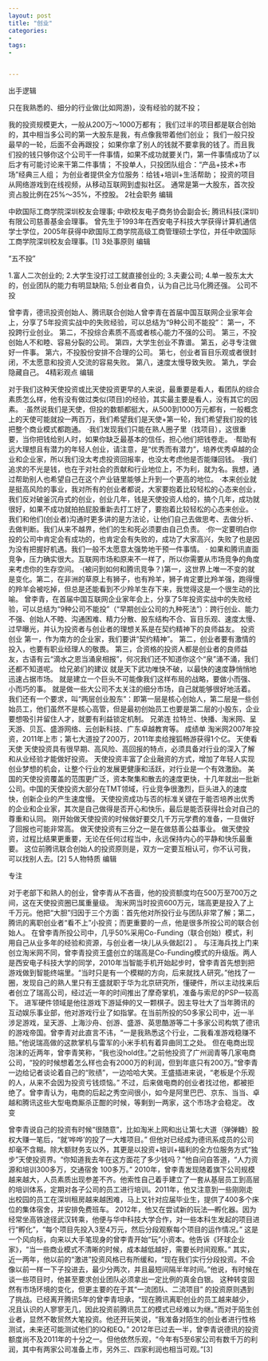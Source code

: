 ```yaml
---
layout: post
title: "创业"
categories:
- 
tags:
- 


---
```


出手逻辑

只在我熟悉的、细分的行业做(比如网游)，没有经验的就不投；

我的投资规模更大，一般从200万～1000万都有；
我们过半的项目都是联合创始的，其中相当多公司的第一大股东是我，有点像我带着他们创业；
我们一般只投最早的一轮，后面不会再跟投；
如果你拿了别人的钱就不要拿我的钱了。而且我们投的钱只够你这个公司干一件事情，如果不成功就要关门，第一件事情成功了以后才有可能讨论来干第二件事情；
不投单人，只投团队组合：“产品+技术+市场”经典三人组；
为创业者提供全方位服务：给钱+培训+生活帮助；
投资的项目从网络游戏到在线视频，从移动互联网到虚拟社区。
通常是第一大股东，首次投资占股比例在25%～35%，不控股。
2社会职务
编辑

中欧国际工商学院深圳校友会理事;
中欧校友电子商务协会副会长;
腾讯科技(深圳)有限公司慈善基金会理事。
曾先生于1993年在西安电子科技大学获得计算机通信学士学位，2005年获得中欧国际工商学院高级工商管理硕士学位，并任中欧国际工商学院深圳校友会理事。[1] 
3处事原则
编辑

“五不投”

1.富人二次创业的;
2.大学生没打过工就直接创业的;
3.夫妻公司;
4.单一股东太大的，创业团队的能力有明显缺陷;
5.创业者自负，认为自己比马化腾还强。
公司不投

曾李青，德讯投资创始人、腾讯联合创始人曾李青在首届中国互联网企业家年会上，分享了5年投资实战中的失败经验，可以总结为“9种公司不能投”：
第一，不投跨行业创业。
第二，不投综合素质不高或者核心能力不强的公司。
第三，不投创始人不和睦、容易分裂的公司。
第四，大学生创业不靠谱。
第五，必寻专注做好一件事。
第六，不投股份安排不合理的公司。
第七，创业者盲目乐观或者很封闭，不太愿意和投资人交流的容易失败。
第八，速度太慢导致失败。
第九，学会隐藏自己。
4精彩观点
编辑

对于我们这种天使投资或比天使投资更早的人来说，最重要是看人，看团队的综合素质怎么样，他有没有做过类似(项目)的经验，其实最主要是看人，没有其它的因素。
·虽然说我们是天使，但投的数额都挺大，从500到1000万元都有，一般概念上的天使可能就投一两百万，我们希望我们是天使+第一轮，我们希望我们投的钱把整个商业模式都跑通。
·我们发现我们只能在熟人圈子里（找项目），这很重要，当你把钱给别人时，如果你缺乏最基本的信任，担心他们把钱卷走。
·帮助有远大理想且有潜力的年轻人创业，请注意，是“优秀而有潜力”，培养优秀卓越的企业和企业家，所以我们没太考虑投资回报率，也没太考虑他是否能赚回钱。
·我们追求的不光是钱，也在于对社会的贡献和行业地位上，不为利，就为名。我想，通过帮助别人也希望自己在这个产业链里能够上升到一个更高的地位。
·本来创业就是挺高风险的事业，我对所有的创业者都说，大家要抱着比较轻松的心态来创业，我们反对破釜沉舟式的创业，创业几年，钱是天使投资人给的，搞个几年，成功就很好，如果不成功就拍拍屁股重新去打工好了，要抱着比较轻松的心态来创业。
·我们和他们(创业者)沟通时更多讲的是方法论，让他们自己去做思考、去做分析、去做判断。我们从来不越界，他们的生和死必须要由自己负责。
·你一定要明白你投的公司中肯定会有成功的，也肯定会有失败的，成功了大家高兴，失败了也是因为没有把握好机遇。我们一般不太愿意太强势地干预一件事情。
· 如果和腾讯直面竞争，压力确实很大。互联网市场和原来不一样了，所以你需要从市场竞争的角度来考虑你的生存空间。
·(被问到如何和腾讯竞争？)第一，这世界上唯一不变的就是变化。第二，在非洲的草原上有狮子，也有羚羊，狮子肯定要比羚羊强，跑得慢的羚羊会被吃掉，但总是还能看到不少羚羊生存下来，我觉得这是一个很生动的比喻。
曾李青，在首届中国互联网企业家年会上，分享了5年投资实战中的失败经验，可以总结为“9种公司不能投”（“早期创业公司的九种死法”）：跨行创业、能力不强、创始人不睦、沟通困难、精力分散、股东结构不合、盲目乐观、速度太慢、过早曝光，并认为投资者与创业者的理想关系是在契约精神下的良师益友。
投资创业
第一，作为南方的企业家，我们要讲“契约精神”。
第二，创业者要有激情的投入，也要有职业经理人的敬畏。
第三，合资格的投资人都是创业者的良师益友，古语有云“滴水之恩当涌泉相报”，何况我们还不知道你这个“泉”涌不涌，我们还都不知道呢。
给兄弟们的建议
就是天下武功唯快不破，以最快的速度静悄悄地迅速占据市场。
就是建立一个巨头不可能像我们这样布局的战略，要做小而强、小而巧的事。
就是做一些大公司不太关注的细分市场，自己就能够很好地活着。
我们还有一个要求，叫“两层创业股东”：即第一层是核心创始人，第二层是一些创始员工，他们虽然不是核心高管，但是最初创始员工也要是第二层的小股东，企业要想吸引并留住人才，就要有利益锁定机制。
兄弟连
拉特兰、快播、淘米网、呈天游、贝瓦、盛游网络、云创新科技、广东卓越教育等。
成绩单
淘米网2007年投资，2011年上市；第七大道投了200万，2011年卖给搜狐畅游获得1个亿。
天使看天使
天使投资具有很早期、高风险、高回报的特点，必须具备对行业的深入了解和从业经验才能做好投资。
天使投资丰富了企业融资的方式，增加了年轻人实现创业梦想的机会，让整个行业的发展更健康和活跃，对行业是一个有效激励。
美国的天使投资覆盖的范围更广泛，资本聚集和散去的速度更快，十几年就出一批新公司。中国的天使投资大部分在TMT领域，行业竞争很激烈，巨头进入的速度快，创新企业的产生速度慢。
天使投资成功与否的标准关键在于能否培养出优秀的企业和企业家，其次是自己做得是否开心和快乐，最后是能否获得社会对自己的尊重和认同。
刚开始做天使投资的时候做好要交几千万元学费的准备，一旦做好了回报也可能非常高。
做天使投资有三分之一是在做慈善公益事业。
做天使投资，过程比结果更重要，无论在任何过程当中，永远保持内心的平静和快乐最重要。
这位前腾讯联合创始人的投资原则是，双方一定要互相认可，你不认可我，可以找别人去。[2] 
5人物特质
编辑

专注

对于老部下和熟人的创业，曾李青从不吝啬，他的投资额度均在500万至700万之间，这在天使投资圈已属重量级。
淘米网当时投资600万元，瑞高更是投入了上千万元。他把“大胆”归因于三个方面：首先他对所投行业与团队非常了解；第二，腾讯的离职创业者“看不上”小投资；而更重要的一点，他是很多所投公司的联合创始人。
在曾李青所投公司中，几乎50%采用Co-Funding（联合创始）模式，利用自己从业多年的经验和资源，与创业者一块儿从头做起[2] 。
与汪海兵找上门来创立淘米网不同，曾李青投资王盛创立的瑞高是Co-Funding模式的升级版。两人是西安电子科技大学的同学，2010年当智能手机开始起步时，曾李青首先想到把游戏做到智能终端里。“当时只是有一个模糊的方向，后来就找人研究。”他找了一圈，发现自己的熟人里只有王盛就职于华为北京研究所，懂硬件，所以主动找来后者创立了瑞高公司，经过近一年的时间推出了摩奇掌机，准备与索尼的PSP一较高下。
进军硬件领域是他往游戏下游延伸的又一颗棋子。因主导壮大了当年腾讯的互动娱乐事业部，他对游戏行业了如指掌。在当前所投的50多家公司中，近一半涉足游戏，呈天游、上海沙舟、创游、盛游、英思酷游等二十多家公司构筑了德讯的游戏帝国。曾李青对此直言不讳，“一是我熟悉这个行业，二我看准游戏稳赚不赔。”他说瑞高做的这款掌机与雷军的小米手机有着异曲同工之处。
但在电商出现泡沫的近两年，曾李青笑称，“我也没hold住。”之前他投资了广州润青等几家电商公司，“投的时候想着怎么样也会有2000万的利润，但到年底只有200万。”曾李青一边给记者谈论着自己的“败绩”，一边哈哈大笑。王盛插进来说，“老板是个乐观的人，从来不会因为投资亏钱烦恼。”
不过，后来做电商的创业者找过他，都被拒绝了。曾李青认为，电商的后起之秀空间很小，如今是阿里巴巴、京东、当当、卓越和腾讯这些大型电商厮杀正酣的时候，等剩到一两家，这个市场才会稳定。
改变

曾李青说自己的投资有时候“很随意”，比如淘米上网和出让第七大道（弹弹糖）股权大赚一笔后，“就‘哗哗’的投了一大堆项目。”
但他对已经成为德讯系成员的公司却毫不含糊。除大额财务支以外，其更是以投资+培训+福利的全方位服务方式“独步”天使投资界。“你知道我去年在这方面花了多少钱吗？”他自问自答道，“人力资源和培训300多万，交通宿舍 100多万。”
2010年，曾李青发现随着旗下公司规模越来越大，人员素质出现参差不齐。他索性自己着手建立了一套从基层员工到高层的培训体系，定期对各子公司的员工进行培训。2011年，他又注意到一些刚刚走出校园的员工在深圳租房越来越困难，马上又针对应届毕业生，提供了400多个床位的集体宿舍，并安排免费班车。
2012年，他又在尝试新的玩法—孵化器。因为经常坐高铁途径武汉转乘，他便与华中科技大学合作，对一些本科生发起的项目进行“孵化”，“每个项目先投入3至4万元，然后分段观察每个项目的运作情况。”
这是一个风向标，向来以大手笔现身的曾李青开始“玩”小资本。他告诉《环球企业家》，“当一些商业模式不清晰的时候，成本越低越好，需要长时间观察。”
其实，近一两年，他以前的“激进”投资风格已有所缓和，“现在我们实行分段投资。不会像以前一样一下子投进去，最少分两次，并且最短间隔半年时间。”他说，有时候在谈一些项目时，他甚至要求创业团队必须拿出一定比例的真金白银。
这种转变固然有市场环境的变化，但更主要的在于其“一流团队、二流项目” 的投资原则遇到了挑战。已经离开腾讯5年的曾李青坦承，“现在腾讯离职创业的员工越来越少，况且认识的人寥寥无几，因此投资前腾讯员工的模式已经难以为继。”而对于陌生创业者，显然不敢贸然大笔投资。他还开玩笑说，“我准备对陌生的创业者进行性格测试，未来还可能测试他们的IQ和EQ。”
2012年已过去一半，曾李青说德讯的投资额度尚不及2011年的十分之一。但他依然乐观，“今年有5至6家公司有数千万的利润，其中有两家公司准备上市，另外三、四家利润也相当可观。”[3] 